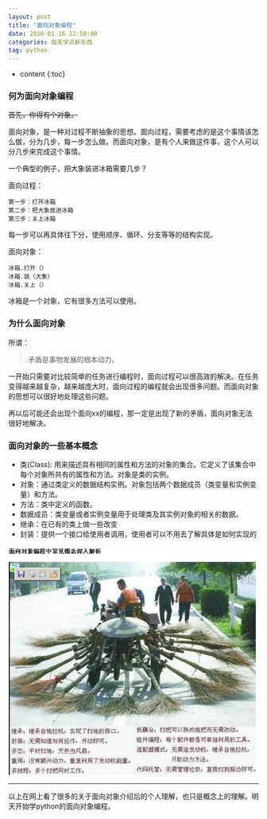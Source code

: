 ```yaml
---
layout: post
title: "面向对象编程"
date: 2018-01-16 22:50:00 
categories: 每天学点新东西
tag: python
---
```

* content 
{:toc}

### 何为面向对象编程

~~首先，你得有个对象。~~

面向对象，是一种对过程不断抽象的思想。面向过程，需要考虑的是这个事情该怎么做，分为几步，每一步怎么做。而面向对象，是有个人来做这件事，这个人可以分几步来完成这个事情。

<!-- more -->

一个典型的例子，把大象装进冰箱需要几步？

面向过程：
```
第一步：打开冰箱
第二步：把大象放进冰箱
第三步：关上冰箱
```
每一步可以再具体往下分，使用顺序、循环、分支等等的结构实现。

面向对象：
```
冰箱.打开（）
冰箱.装（大象）
冰箱.关上（）
```
冰箱是一个对象，它有很多方法可以使用。

### 为什么面向对象

所谓：
>矛盾是事物发展的根本动力。

一开始只需要对比较简单的任务进行编程时，面向过程可以很高效的解决。在任务变得越来越复杂，越来越庞大时，面向过程的编程就会出现很多问题。而面向对象的思想可以很好地处理这些问题。

再以后可能还会出现个面向xx的编程，那一定是出现了新的矛盾，面向对象无法很好地解决。

### 面向对象的一些基本概念

- 类(Class): 用来描述具有相同的属性和方法的对象的集合。它定义了该集合中每个对象所共有的属性和方法。对象是类的实例。
- 对象：通过类定义的数据结构实例。对象包括两个数据成员（类变量和实例变量）和方法。
- 方法：类中定义的函数。
- 数据成员：类变量或者实例变量用于处理类及其实例对象的相关的数据。
- 继承：在已有的类上做一些改变
- 封装：提供一个接口给使用者调用，使用者可以不用去了解具体是如何实现的

![OOP.jpg](https://github.com/fangfa3/fangfa3.github.io/blob/master/styles/images/python/OOP.jpg?raw=true)

---

以上在网上看了很多的关于面向对象介绍后的个人理解，也只是概念上的理解。明天开始学python的面向对象编程。